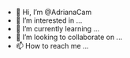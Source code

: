 - 👋 Hi, I’m @AdrianaCam
- 👀 I’m interested in ...
- 🌱 I’m currently learning ...
- 💞️ I’m looking to collaborate on ...
- 📫 How to reach me ...

<!---
AdrianaCam/AdrianaCam is a ✨ special ✨ repository because its `README.md` (this file) appears on your GitHub profile.
You can click the Preview link to take a look at your changes.
--->
